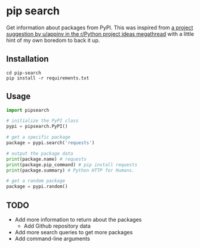 # pip search
Get information about packages from PyPI. This was inspired from [a project suggestion by u/appinv in the r/Python project ideas megathread](https://www.reddit.com/r/Python/comments/kh5hrt/monday_megathread_project_ideas/ggkfezx?utm_source=share&utm_medium=web2x&context=3) with a little hint of my own boredom to back it up.

## Installation
```
cd pip-search
pip install -r requirements.txt
```

## Usage
```python
import pipsearch

# initialize the PyPI class
pypi = pipsearch.PyPI()

# get a specific package
package = pypi.search('requests')

# output the package data
print(package.name) # requests
print(package.pip_command) # pip install requests
print(package.summary) # Python HTTP for Humans.

# get a random package
package = pypi.random()
```

## TODO
* Add more information to return about the packages
    * Add Github repository data
* Add more search queries to get more packages
* Add command-line arguments
